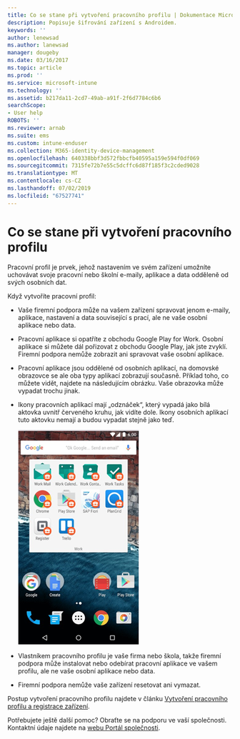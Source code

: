 ```yaml
---
title: Co se stane při vytvoření pracovního profilu | Dokumentace Microsoftu
description: Popisuje šifrování zařízení s Androidem.
keywords: ''
author: lenewsad
ms.author: lanewsad
manager: dougeby
ms.date: 03/16/2017
ms.topic: article
ms.prod: ''
ms.service: microsoft-intune
ms.technology: ''
ms.assetid: b217da11-2cd7-49ab-a91f-2f6d7784c6b6
searchScope:
- User help
ROBOTS: ''
ms.reviewer: arnab
ms.suite: ems
ms.custom: intune-enduser
ms.collection: M365-identity-device-management
ms.openlocfilehash: 640338bbf3d572fbbcfb40595a159e594f0df069
ms.sourcegitcommit: 7315fe72b7e55c5dcffc6d87f185f3c2cded9028
ms.translationtype: MT
ms.contentlocale: cs-CZ
ms.lasthandoff: 07/02/2019
ms.locfileid: "67527741"
---
```

# <a name="what-happens-when-you-create-a-work-profile"></a>Co se stane při vytvoření pracovního profilu

Pracovní profil je prvek, jehož nastavením ve svém zařízení umožníte uchovávat svoje pracovní nebo školní e-maily, aplikace a data odděleně od svých osobních dat.

Když vytvoříte pracovní profil:

- Vaše firemní podpora může na vašem zařízení spravovat jenom e-maily, aplikace, nastavení a data související s prací, ale ne vaše osobní aplikace nebo data.

- Pracovní aplikace si opatříte z obchodu Google Play for Work. Osobní aplikace si můžete dál pořizovat z obchodu Google Play, jak jste zvyklí. Firemní podpora nemůže zobrazit ani spravovat vaše osobní aplikace.

- Pracovní aplikace jsou oddělené od osobních aplikací, na domovské obrazovce se ale oba typy aplikací zobrazují současně. Příklad toho, co můžete vidět, najdete na následujícím obrázku. Vaše obrazovka může vypadat trochu jinak.

- Ikony pracovních aplikací mají „odznáček“, který vypadá jako bílá aktovka uvnitř červeného kruhu, jak vidíte dole. Ikony osobních aplikací tuto aktovku nemají a budou vypadat stejně jako teď.

    ![Google Play for Work pro Android](./media/afw-google-play-store-for-work.png)

- Vlastníkem pracovního profilu je vaše firma nebo škola, takže firemní podpora může instalovat nebo odebírat pracovní aplikace ve vašem profilu, ale ne vaše osobní aplikace nebo data.
- Firemní podpora nemůže vaše zařízení resetovat ani vymazat.

Postup vytvoření pracovního profilu najdete v článku [Vytvoření pracovního profilu a registrace zařízení](create-a-work-profile-and-enroll-your-device-in-intune-android.md).

Potřebujete ještě další pomoc? Obraťte se na podporu ve vaší společnosti. Kontaktní údaje najdete na [webu Portál společnosti](https://go.microsoft.com/fwlink/?linkid=2010980).
